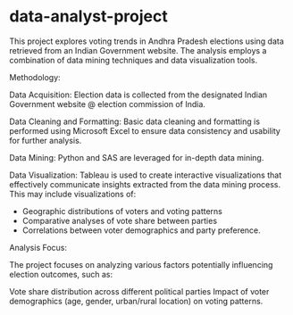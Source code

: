 # data-analyst-project

This project explores voting trends in Andhra Pradesh elections using data retrieved from an Indian Government website. The analysis employs a combination of data mining techniques and data visualization tools.

 Methodology:

 Data Acquisition: Election data is collected from the designated Indian Government website @ election commission of India.

 Data Cleaning and Formatting: Basic data cleaning and formatting is performed using Microsoft Excel to ensure data consistency and usability for further analysis.

 Data Mining: Python and SAS are leveraged for in-depth data mining. 

 Data Visualization: Tableau is used to create interactive visualizations that effectively communicate insights extracted from the data mining process. This may include visualizations of:

- Geographic distributions of voters and voting patterns
- Comparative analyses of vote share between parties
- Correlations between voter demographics and party preference.
  
 Analysis Focus:

 The project focuses on analyzing various factors potentially influencing election outcomes, such as:

Vote share distribution across different political parties
Impact of voter demographics (age, gender, urban/rural location) on voting patterns.
